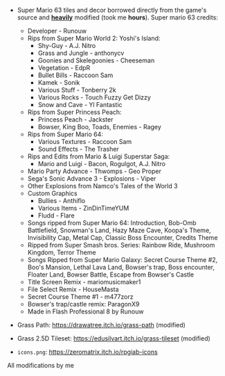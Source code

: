  - Super Mario 63 tiles and decor borrowed directly from the game's source and <u>**heavily**</u> modified (took me **hours**). Super mario 63 credits:
    - Developer - Runouw
    - Rips from Super Mario World 2: Yoshi's Island:
        - Shy-Guy - A.J. Nitro
        - Grass and Jungle - anthonycv
        - Goonies and Skelegoonies - Cheeseman
        - Vegetation - EdpR
        - Bullet Bills - Raccoon Sam
        - Kamek - Sonik
        - Various Stuff - Tonberry 2k
        - Various Rocks - Touch Fuzzy Get Dizzy
        - Snow and Cave - Yl Fantastic
    - Rips from Super Princess Peach:
        - Princess Peach - Jackster
        - Bowser, King Boo, Toads, Enemies - Ragey
    - Rips from Super Mario 64:
        - Various Textures - Raccoon Sam
        - Sound Effects - The Trasher
    - Rips and Edits from Mario & Luigi Superstar Saga:
        - Mario and Luigi - Bacon, Rogulgot, A.J. Nitro
    - Mario Party Advance - Thwomps - Geo Proper
    - Sega's Sonic Advance 3 - Explosions - Viper
    - Other Explosions from Namco's Tales of the World 3
    - Custom Graphics
        - Bullies - Anthiflo
        - Various Items - ZinDinTimeYUM
        - Fludd - Flare
    - Songs ripped from Super Mario 64: Introduction, Bob-Omb Battlefield, Snowman's Land, Hazy Maze Cave, Koopa's Theme, Invisibility Cap, Metal Cap, Classic Boss Encounter, Credits Theme
    - Ripped from Super Smash bros. Series: Rainbow Ride, Mushroom Kingdom, Terror Theme
    - Songs Ripped from Super Mario Galaxy: Secret Course Theme #2, Boo's Mansion, Lethal Lava Land, Bowser's trap, Boss encounter, Floater Land, Bowser Battle, Escape from Bowser's Castle
    - Title Screen Remix - mariomusicmaker1
    - File Select Remix - HouseMasta
    - Secret Course Theme #1 - m477zorz
    - Bowser's trap/castle remix: ParagonX9
    - Made in Flash Professional 8 by Runouw

 - Grass Path: https://drawatree.itch.io/grass-path (modified)
 - Grass 2.5D Tileset: https://edusilvart.itch.io/grass-tileset (modified)
 - `icons.png`: https://zeromatrix.itch.io/rpgiab-icons

All modifications by me
